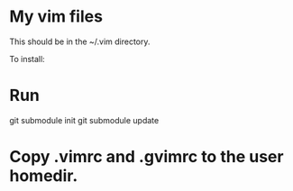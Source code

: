 My vim files
============

This should be in the ~/.vim directory.

To install:
# Run
  git submodule init
  git submodule update
# Copy .vimrc and .gvimrc to the user homedir.
